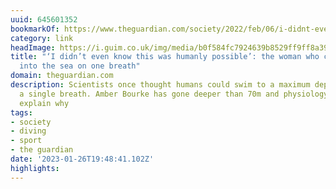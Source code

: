 ```yaml
---
uuid: 645601352
bookmarkOf: https://www.theguardian.com/society/2022/feb/06/i-didnt-even-know-this-was-humanly-possible-the-woman-who-can-descend-into-the-sea-on-one-breath
category: link
headImage: https://i.guim.co.uk/img/media/b0f584fc7924639b8529ff9ff8a39c45fc2908b6/0_179_3543_2125/master/3543.jpg?width=1200&height=630&quality=85&auto=format&fit=crop&overlay-align=bottom%2Cleft&overlay-width=100p&overlay-base64=L2ltZy9zdGF0aWMvb3ZlcmxheXMvdGctZGVmYXVsdC5wbmc&enable=upscale&s=6312ddfed5dcd938b88ef265e98adb17
title: "‘I didn’t even know this was humanly possible’: the woman who can descend
  into the sea on one breath"
domain: theguardian.com
description: Scientists once thought humans could swim to a maximum depth of 30m on
  a single breath. Amber Bourke has gone deeper than 70m and physiology alone can’t
  explain why
tags:
- society
- diving
- sport
- the guardian
date: '2023-01-26T19:48:41.102Z'
highlights: 
---
```



